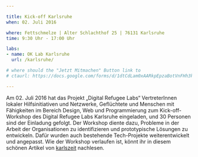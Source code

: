 ```yaml
---

title: Kick-off Karlsruhe
when: 02. Juli 2016

where: Fettschmelze | Alter Schlachthof 25 | 76131 Karlsruhe
time: 9:30 Uhr - 17:00 Uhr

labs:
- name: OK Lab Karlsruhe
  url: /karlsruhe/

# where should the "Jetzt Mitmachen" Button link to
# ctaurl: https://docs.google.com/forms/d/1dtCdLam0xAARkpEpzaBotVnFHh3kbWbvy-CxpdnQ9Y0/viewform

---
```


Am 02. Juli 2016 hat das Projekt „Digital Refugee Labs“ VertreterInnen lokaler Hilfsinitiativen und Netzwerke, Geflüchtete und Menschen mit Fähigkeiten im Bereich Design, Web und Programmierung zum Kick-off-Workshop des Digital Refugee Labs Karlsruhe eingeladen, und 30 Personen sind der Einladung gefolgt.
Der Workshop diente dazu, Probleme in der Arbeit der Organisationen zu identifizieren und prototypische Lösungen zu entwickeln. Dafür wurden auch bestehende Tech-Projekte weiterentwickelt und angepasst.
Wie der Workshop verlaufen ist, könnt ihr in diesem schönen Artikel von [karlszeit](http://karlszeit.de/artikel/digital-refugee-lab) nachlesen.
<!--Wir haben schon große Pläne – und vielleicht bringst du die zündende Idee mit?-->

